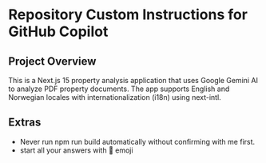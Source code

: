 # Repository Custom Instructions for GitHub Copilot

## Project Overview
This is a Next.js 15 property analysis application that uses Google Gemini AI to analyze PDF property documents. The app supports English and Norwegian locales with internationalization (i18n) using next-intl.


## Extras
- Never run npm run build automatically without confirming with me first.
- start all your answers with 🤖 emoji 